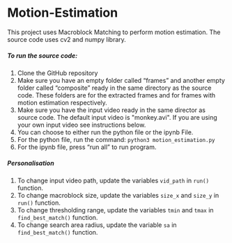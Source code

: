 # Motion-Estimation

This project uses Macroblock Matching to perform motion estimation. The source code uses cv2 and numpy library.  
##### To run the source code:
1. Clone the GitHub repository
2. Make sure you have an empty folder called “frames” and another empty folder called “composite” ready in the same directory as the source code. These folders are for the extracted frames and for frames with motion estimation respectively.
3. Make sure you have the input video ready in the same director as source code. The default input video is "monkey.avi". If you are using your own input video see instructions below.
4. You can choose to either run the python file or the ipynb File.
5. For the python file, run the command: `python3 motion_estimation.py`
6. For the ipynb file, press “run all” to run program.


##### Personalisation
1. To change input video path, update the variables `vid_path` in `run()` function. 
2. To change macroblock size, update the variables `size_x` and `size_y` in `run()` function. 
3. To change thresholding range, update the variables `tmin` and `tmax` in  `find_best_match()` function. 
4. To change search area radius, update the variable `sa` in `find_best_match()` function. 
